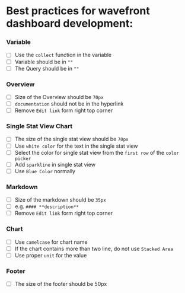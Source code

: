 # Best practices for wavefront dashboard development: 

### Variable
- [ ] Use the `collect` function in the variable
- [ ] Variable should be in `""`
- [ ] The Query should be in `""`

### Overview
- [ ] Size of the Overview should be `70px`
- [ ] `documentation` should not be in the hyperlink
- [ ] Remove `Edit link` form right top corner

### Single Stat View Chart
- [ ] The size of the single stat view should be `70px`
- [ ] Use `white color` for the text in the single stat view 
- [ ] Select the color for single stat view from the `first row` of the `color picker`
- [ ] Add `sparkline` in single stat view
- [ ] Use `Blue Color` normally

### Markdown
- [ ] Size of the markdown should be `35px`
- [ ] e.g. `#### **description**`
- [ ] Remove `Edit link` form right top corner

### Chart
- [ ] Use `camelcase` for chart name
- [ ] If the chart contains more than two line, do not use `Stacked Area`
- [ ] Use proper `unit` for the value

### Footer
- [ ] The size of the footer should be 50px
